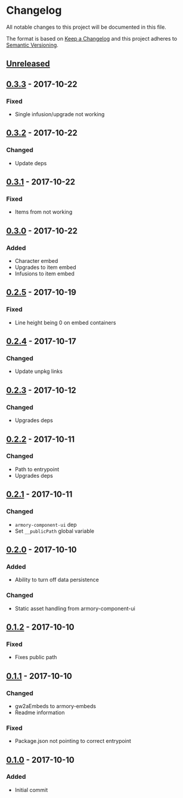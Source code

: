 # Changelog

All notable changes to this project will be documented in this file.

The format is based on [Keep a Changelog](http://keepachangelog.com/)
and this project adheres to [Semantic Versioning](http://semver.org/).

## [Unreleased][]

## [0.3.3][] - 2017-10-22
### Fixed
- Single infusion/upgrade not working

## [0.3.2][] - 2017-10-22
### Changed
- Update deps

## [0.3.1][] - 2017-10-22
### Fixed
- Items from not working

## [0.3.0][] - 2017-10-22
### Added
- Character embed
- Upgrades to item embed
- Infusions to item embed

## [0.2.5][] - 2017-10-19
### Fixed
- Line height being 0 on embed containers

## [0.2.4][] - 2017-10-17
### Changed
- Update unpkg links

## [0.2.3][] - 2017-10-12
### Changed
- Upgrades deps

## [0.2.2][] - 2017-10-11
### Changed
- Path to entrypoint
- Upgrades deps

## [0.2.1][] - 2017-10-11
### Changed
- `armory-component-ui` dep
- Set `__publicPath` global variable

## [0.2.0][] - 2017-10-10
### Added
- Ability to turn off data persistence

### Changed
- Static asset handling from armory-component-ui

## [0.1.2][] - 2017-10-10
### Fixed
- Fixes public path

## [0.1.1][] - 2017-10-10
### Changed
- gw2aEmbeds to armory-embeds
- Readme information

### Fixed
- Package.json not pointing to correct entrypoint

## [0.1.0][] - 2017-10-10
### Added
- Initial commit

[Unreleased]: https://github.com/madou/armory-embeds/compare/v0.3.3...HEAD
[0.3.3]: https://github.com/madou/armory-embeds/compare/v0.3.2...v0.3.3
[0.3.2]: https://github.com/madou/armory-embeds/compare/v0.3.1...v0.3.2
[0.3.1]: https://github.com/madou/armory-embeds/compare/v0.3.0...v0.3.1
[0.3.0]: https://github.com/madou/armory-embeds/compare/v0.2.5...v0.3.0
[0.2.5]: https://github.com/madou/armory-embeds/compare/v0.2.4...v0.2.5
[0.2.4]: https://github.com/madou/armory-embeds/compare/v0.2.3...v0.2.4
[0.2.3]: https://github.com/madou/armory-embeds/compare/v0.2.2...v0.2.3
[0.2.2]: https://github.com/madou/armory-embeds/compare/v0.2.1...v0.2.2
[0.2.1]: https://github.com/madou/armory-embeds/compare/v0.2.0...v0.2.1
[0.2.0]: https://github.com/madou/armory-embeds/compare/v0.1.2...v0.2.0
[0.1.2]: https://github.com/madou/armory-embeds/compare/v0.1.1...v0.1.2
[0.1.1]: https://github.com/madou/armory-embeds/compare/v0.1.0...v0.1.1
[0.1.0]: https://github.com/madou/armory-embeds/tree/v0.1.0
